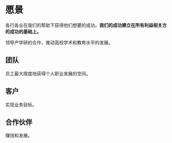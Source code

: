 # 愿景

各行各业在我们的帮助下获得他们想要的成功。**我们的成功建立在所有利益相关方的成功的基础上。**

领导产学研的合作，推动高校学术和教育水平的发展。

## 团队

员工最大限度地获得个人职业发展的空间。

## 客户

实现业务目标。

## 合作伙伴

赚钱和发展。
